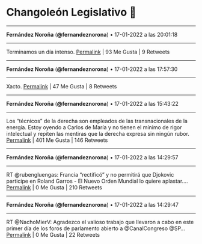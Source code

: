 # Changoleón Legislativo 🙈
*****
**Fernández Noroña** (**@fernandeznorona**) • 17-01-2022 a las 20:01:18
*****
Terminamos un día intenso.
[Permalink](https://twitter.com/fernandeznorona/status/1483288364430286848) | 93 Me Gusta | 9 Retweets
*****
**Fernández Noroña** (**@fernandeznorona**) • 17-01-2022 a las 17:57:30
*****
Xacto.
[Permalink](https://twitter.com/fernandeznorona/status/1483257208536276993) | 47 Me Gusta | 8 Retweets
*****
**Fernández Noroña** (**@fernandeznorona**) • 17-01-2022 a las 15:43:22
*****
Los “técnicos” de la derecha son empleados de las transnacionales de la energía. Estoy oyendo a Carlos de María y no tienen el mínimo de rigor intelectual y repiten las mentiras que la derecha expresa sin ningún rubor.
[Permalink](https://twitter.com/fernandeznorona/status/1483223450529546241) | 401 Me Gusta | 146 Retweets
*****
**Fernández Noroña** (**@fernandeznorona**) • 17-01-2022 a las 14:29:57
*****
RT @rubengluengas: Francia “rectificó”  y no permitirá que Djokovic participe en Roland Garros - El Nuevo Orden Mundial lo quiere aplastar.…
[Permalink](https://twitter.com/fernandeznorona/status/1483204975182467076) | 0 Me Gusta | 210 Retweets
*****
**Fernández Noroña** (**@fernandeznorona**) • 17-01-2022 a las 14:29:47
*****
RT @NachoMierV: Agradezco el valioso trabajo que llevaron a cabo en este primer día de los foros de parlamento abierto a @CanalCongreso @SP…
[Permalink](https://twitter.com/fernandeznorona/status/1483204932081786883) | 0 Me Gusta | 22 Retweets